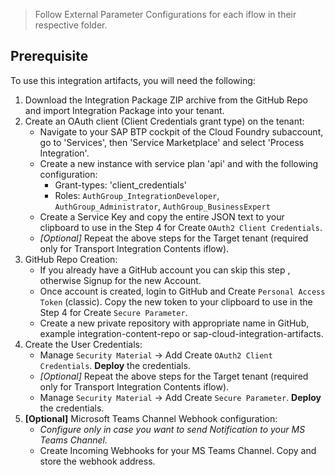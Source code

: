 >Follow External Parameter Configurations for each iflow in their respective folder.

## Prerequisite


To use this integration artifacts, you will need the following:

1. Download the Integration Package ZIP archive from the GitHub Repo and import Integration Package into your tenant.
2. Create an OAuth client (Client Credentials grant type) on the tenant:
    - Navigate to your SAP BTP cockpit of the Cloud Foundry subaccount, go to 'Services', then 'Service Marketplace' and select 'Process Integration'.
    - Create a new instance with service plan 'api' and with the following configuration:
        - Grant-types: 'client_credentials'
        - Roles: `AuthGroup_IntegrationDeveloper`, `AuthGroup_Administrator`, `AuthGroup_BusinessExpert`
    - Create a Service Key and copy the entire JSON text to your clipboard to use in the Step 4 for Create `OAuth2 Client Credentials`.
    - *[Optional]* Repeat the above steps for the Target tenant (required only for Transport Integration Contents iflow).
3. GitHub Repo Creation:
    - If you already have a GitHub account you can skip this step , otherwise Signup for the new Account.
    - Once account is created, login to GitHub and Create `Personal Access Token` (classic). Copy the new token to your clipboard to use in the Step 4 for Create `Secure Parameter`.
    - Create a new private repository with appropriate name in GitHub, example integration-content-repo or sap-cloud-integration-artifacts.
4. Create the User Credentials:
    - Manage `Security Material` -> Add Create `OAuth2 Client Credentials`. **Deploy** the credentials.
    - *[Optional]* Repeat the above steps for the Target tenant (required only for Transport Integration Contents iflow).
    - Manage `Security Material` -> Add Create `Secure Parameter`. **Deploy** the credentials.
5. **[Optional]** Microsoft Teams Channel Webhook configuration:
    - *Configure only in case you want to send Notification to your MS Teams Channel.*
    - Create Incoming Webhooks for your MS Teams Channel. Copy and store the webhook address.

